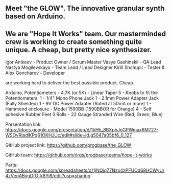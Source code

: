 <h2>Meet "the GLOW". The innovative granular synth based on Arduino.</h2>

We are "Hope It Works" team. 
Our masterminded crew is working to create something quite unique. A cheap, but pretty nice synthesizer. 
------------

Igor Anikeev - Product Owner / Scrum Master
Vasya Gashinskii -  QA Lead
Nastya Mogilevskaya - Team Lead / Lead Designer
Kirill Shchupii - Tester
&
Alex Goncharov - Developer

are working hard to deliver the best possible product. Cheap.

Arduino, Potentiometers - 4.7K (or 5K) - Linear Taper
5 - Knobs to fit the Potentiometers.
1 - 1/4" Mono Phone Jack
1 - 2.1mm Power Adapter Jack (Fully Shielded)
1 - 9V DC Power Adapter (Rated at 50mA or more)
1 - Hammond enclosure - Model 1590BB (1590BBOR for Orange)
4 - Self adhesive Rubber Feet
3 Rolls - 22 Gauge Stranded Wire (Red, Green, Blue)

Presentation link:
https://docs.google.com/presentation/d/1kHb_8BXphJeGPWmax6M727-WSOvRjadlKPq61OKHJUc/edit#slide=id.g5047a05bf6_0_127

GitHub project link: 
https://github.com/progbase/the_GLOW

GitHub team:
https://github.com/orgs/progbase/teams/hope-it-works

Parts: 
https://docs.google.com/spreadsheets/d/1jNQiq77Nzx4zPFUOd68HCWyUr4zVenABvgDfO-k8Yi8/edit?usp=sharing


